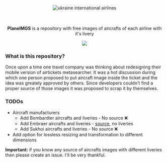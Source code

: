 <div align="center">
  <img src="https://i.imgur.com/pS0qq5O.png" alt="ukraine international airlines" />
  </br>
  </br>
  </br>
  <p><strong>PlaneIMGS</strong> is a repository with free images of aircrafts of each airline with it's livery</p>
  <a href="https://david-dm.org/JamesJGoodwin/planeimgs" target="_blank">
    <img src="https://david-dm.org/JamesJGoodwin/planeimgs.svg">
  </a>
</div>

### What is this repository?

Once upon a time one travel company was thinking about redesigning their mobile version of airtickets metasearcher.
It was a hot discussion during which one person proposed to put aircraft image inside the ticket and the idea was greately approved by others.
Since developers couldn't find a proper source of those images it was proposed to scrap it by themselves.

### TODOs

* Aircraft manufacturers
  * Add Bombardier aircrafts and liveries - No source :x:
  * Add Embraer aircrafts and liveries - <a href="https://www.embraercommercialaviation.com/" target="_blank">source</a>, no liveries
  * Add Sukhoi aircrafts and liveries - No source :x:
* Add option for lossless resizing and transformation to different dimensions

<b>Important:</b> if you know any source of aircrafts images with different liveries then please create an issue. I'll be very thankful.
